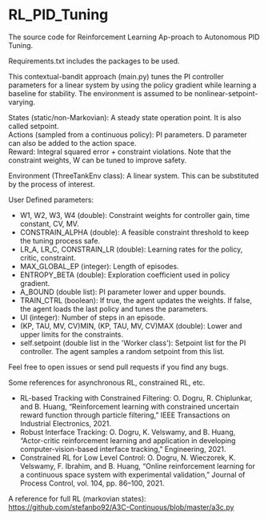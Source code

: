 # RL_PID_Tuning
The source code for Reinforcement  Learning  Ap-proach to Autonomous PID Tuning.  

Requirements.txt includes the packages to be used.

This contextual-bandit approach (main.py) tunes the PI controller parameters for a linear system by using the policy gradient while learning a baseline for stability. The environment is assumed to be nonlinear-setpoint-varying. 

States (static/non-Markovian): A steady state operation point. It is also called setpoint.<br />
Actions (sampled from a continuous policy): PI parameters. D parameter can also be added to the action space.<br />
Reward: Integral squared error + constraint violations. Note that the constraint weights, W can be tuned to improve safety. <br />

Environment (ThreeTankEnv class): A linear system. This can be substituted by the process of interest. 

User Defined parameters:

+ W1, W2, W3, W4 (double): Constraint weights for controller gain, time constant, CV, MV.<br />
+ CONSTRAIN_ALPHA (double): A feasible constraint threshold to keep the tuning process safe.<br />
+ LR_A, LR_C, CONSTRAIN_LR (double): Learning rates for the policy, critic, constraint.<br /> 
+ MAX_GLOBAL_EP (integer): Length of episodes.<br />
+ ENTROPY_BETA (double): Exploration coefficient used in policy gradient.<br />
+ A_BOUND (double list): PI parameter lower and upper bounds.<br />
+ TRAIN_CTRL (boolean): If true, the agent updates the weights. If false, the agent loads the last policy and tunes the parameters.<br />
+ UI (integer): Number of steps in an episode.<br />
+ (KP, TAU, MV, CV)MIN, (KP, TAU, MV, CV)MAX (double): Lower and upper limits for the constraints.<br />
+ self.setpoint (double list in the 'Worker class'): Setpoint list for the PI controller. The agent samples a random setpoint from this list.

Feel free to open issues or send pull requests if you find any bugs. 

Some references for asynchronous RL, constrained RL, etc.
+ RL-based Tracking with Constrained Filtering: O. Dogru, R. Chiplunkar, and B. Huang, “Reinforcement learning with constrained uncertain reward function through particle filtering,” IEEE Transactions on Industrial Electronics, 2021.
+ Robust Interface Tracking: O. Dogru, K. Velswamy, and B. Huang, “Actor-critic reinforcement learning and application in developing computer-vision-based interface tracking,”
Engineering, 2021. <br />
+ Constrained RL for Low Level Control: O. Dogru, N. Wieczorek, K. Velswamy, F. Ibrahim, and B. Huang, “Online reinforcement learning for a continuous space system with experimental
validation,” Journal of Process Control, vol. 104, pp. 86–100, 2021. <br />

A reference for full RL (markovian states): https://github.com/stefanbo92/A3C-Continuous/blob/master/a3c.py


